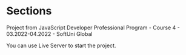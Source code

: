 # Sections
Project from JavaScript Developer Professional Program - Course 4 - 03.2022-04.2022 - SoftUni Global

You can use Live Server to start the project.
